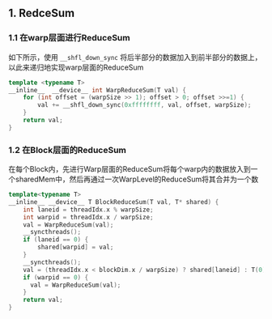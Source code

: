 ## 1. RedceSum

### 1.1 在warp层面进行ReduceSum

如下所示，使用 `__shfl_down_sync` 将后半部分的数据加入到前半部分的数据上，以此来递归地实现warp层面的ReduceSum

```cpp
template <typename T>
__inline__  __device__ int WarpReduceSum(T val) {
    for (int offset = (warpSize >> 1); offset > 0; offset >>=1) {
        val += __shfl_down_sync(0xffffffff, val, offset, warpSize);
    }
    return val;
}
```

### 1.2 在Block层面的ReduceSum

在每个Block内，先进行Warp层面的ReduceSum将每个warp内的数据放入到一个sharedMem中，然后再通过一次WarpLevel的ReduceSum将其合并为一个数

```cpp
template<typename T>
__inline__ __device__ T BlockReduceSum(T val, T* shared) {
    int laneid = threadIdx.x % warpSize;
    int warpid = threadIdx.x / warpSize;
    val = WarpReduceSum(val);
    __syncthreads();
    if (laneid == 0) {
        shared[warpid] = val;
    }
    __syncthreads();
    val = (threadIdx.x < blockDim.x / warpSize) ? shared[laneid] : T(0);
    if (warpid == 0) {
      val = WarpReduceSum(val);
    }
    return val;
}
```